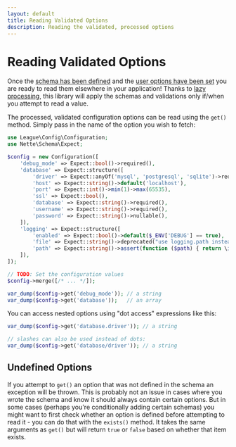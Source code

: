 ```yaml
---
layout: default
title: Reading Validated Options
description: Reading the validated, processed options
---
```


# Reading Validated Options

Once the [schema has been defined](/1.0/schemas/) and the [user options have been set](/1.0/setting-values/) you are ready to read them elsewhere in your application! Thanks to [lazy processing](/1.0/lazy-processing/), this library will apply the schemas and validations only if/when you attempt to read a value.

The processed, validated configuration options can be read using the `get()` method. Simply pass in the name of the option you wish to fetch:

```php
use League\Config\Configuration;
use Nette\Schema\Expect;

$config = new Configuration([
    'debug_mode' => Expect::bool()->required(),
    'database' => Expect::structure([
        'driver' => Expect::anyOf('mysql', 'postgresql', 'sqlite')->required(),
        'host' => Expect::string()->default('localhost'),
        'port' => Expect::int()->min(1)->max(65535),
        'ssl' => Expect::bool(),
        'database' => Expect::string()->required(),
        'username' => Expect::string()->required(),
        'password' => Expect::string()->nullable(),
    ]),
    'logging' => Expect::structure([
        'enabled' => Expect::bool()->default($_ENV['DEBUG'] == true),
        'file' => Expect::string()->deprecated("use logging.path instead"),
        'path' => Expect::string()->assert(function ($path) { return \is_writeable($path); })->required(),
    ]),
]);

// TODO: Set the configuration values
$config->merge([/* ... */]);

var_dump($config->get('debug_mode')); // a string
var_dump($config->get('database'));   // an array
```

You can access nested options using "dot access" expressions like this:

```php
var_dump($config->get('database.driver')); // a string

// slashes can also be used instead of dots:
var_dump($config->get('database/driver')); // a string
```

## Undefined Options

If you attempt to `get()` an option that was not defined in the schema an exception will be thrown.  This is probably not an issue in cases where you wrote the schema and know it should always contain certain options.  But in some cases (perhaps you're conditionally adding certain schemas) you might want to first check whether an option is defined before attempting to read it - you can do that with the `exists()` method.  It takes the same arguments as `get()` but will return `true` or `false` based on whether that item exists.
